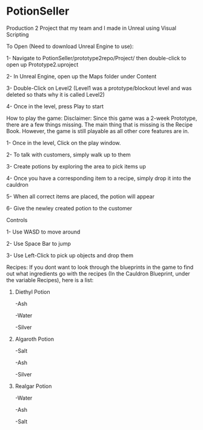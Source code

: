 # PotionSeller
Production 2 Project that my team and I made in Unreal using Visual Scripting

To Open (Need to download Unreal Engine to use):

1- Navigate to PotionSeller/prototype2repo/Project/ then double-click to open up Prototype2.uproject

2- In Unreal Engine, open up the Maps folder under Content

3- Double-Click on Level2 (Level1 was a prototype/blockout level and was deleted so thats why it is called Level2)

4- Once in the level, press Play to start

How to play the game:
Disclaimer: Since this game was a 2-week Prototype, there are a few things missing. The main thing that is missing is the Recipe Book. However, the game is still playable as all other core features are in.

1- Once in the level, Click on the play window.

2- To talk with customers, simply walk up to them

3- Create potions by exploring the area to pick items up

4- Once you have a corresponding item to a recipe, simply drop it into the cauldron

5- When all correct items are placed, the potion will appear

6- Give the newley created potion to the customer

Controls

1- Use WASD to move around

2- Use Space Bar to jump

3- Use Left-Click to pick up objects and drop them

Recipes:
If you dont want to look through the blueprints in the game to find out what ingredients go with the recipes (In the Cauldron Blueprint, under the variable Recipes), here is a list:

1) Diethyl Potion
	
	-Ash
	
	-Water
	
	-Silver

2) Algaroth Potion
	
	-Salt
	
	-Ash
	
	-Silver

3) Realgar Potion
	
	-Water
	
	-Ash
	
	-Salt
